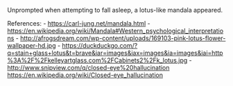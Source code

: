 Unprompted when attempting to fall asleep, a lotus-like mandala appeared.

References:
	- https://carl-jung.net/mandala.html
	- https://en.wikipedia.org/wiki/Mandala#Western_psychological_interpretations
	- http://afrogsdream.com/wp-content/uploads/169103-pink-lotus-flower-wallpaper-hd.jpg
	- https://duckduckgo.com/?q=stain+glass+lotus&t=brave&iar=images&iax=images&ia=images&iai=http%3A%2F%2Fkelleyartglass.com%2FCabinets2%2Fk_lotus.jpg
	- http://www.snipview.com/q/closed-eye%20hallucination
https://en.wikipedia.org/wiki/Closed-eye_hallucination